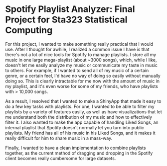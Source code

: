 # Spotify Playlist Analyzer: Final Project for Sta323 Statistical Computing

For this project, I wanted to make something really practical that I would use. 
After I thought for awhile, I realized a common issue I have is that there's 
not a lot of nice tools for Spotify to manage playlists. I store all my music 
in one large mega-playlist (about ~3000 songs), which, while I like, doesn't 
let me easily analyze my music or communicate my taste in music to others. 
For example, if I wanted to send all of my music of a certain genre, or a 
certain feel, I'd have no way of doing so easily without manually doing so. 
This is clearly intractable for me now with the amount of music in my playlist,
and it's even worse for some of my friends, who have playlists with > 10,000 songs.

As a result, I resolved that I wanted to make a ShinyApp that made it easy to do 
a few key tasks with playlists. For one, I wanted to be able to filter my 
playlists by a variety of features easily, as well as have visualizations that
let me understand both the distribution of my music and how to effectively filter 
it. I also wanted to make the app capable of handling Liked Songs, an internal 
playlist that Spotify doesn't normally let you turn into public playlists. My 
friend has all of his music in his Liked Songs, and it makes it really difficult
for him to share music in a mass-way. 

Finally, I wanted to have a clean implementation to combine playlists together,
as the current method of dragging and dropping in the Spotify client becomes
really cumbersome for large datasets. 
